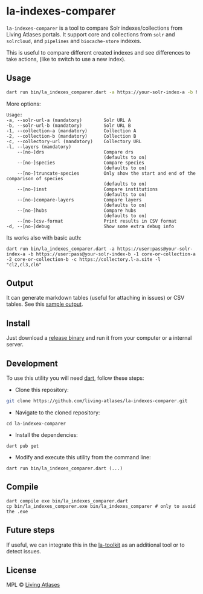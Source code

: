 # la-indexes-comparer

`la-indexes-comparer` is a tool to compare Solr indexes/collections from Living Atlases portals. It support core and collections from `solr` and `solrcloud`, and `pipelines` and `biocache-store` indexes.

This is useful to compare different created indexes and see differences to take actions, (like to switch to use a new index).

## Usage

``` bash
dart run bin/la_indexes_comparer.dart -a https://your-solr-index-a -b https://your-solr-index-b -1 core-or-collection-a -2 core-or-collection-b -c https://collectory.l-a.site -l "cl2,cl3,cl6"
```

More options:
```
Usage:
-a, --solr-url-a (mandatory)        Solr URL A
-b, --solr-url-b (mandatory)        Solr URL B
-1, --collection-a (mandatory)      Collection A
-2, --collection-b (mandatory)      Collection B
-c, --collectory-url (mandatory)    Collectory URL
-l, --layers (mandatory)
    --[no-]drs                      Compare drs
                                    (defaults to on)
    --[no-]species                  Compare species
                                    (defaults to on)
    --[no-]truncate-species         Only show the start and end of the comparison of species
                                    (defaults to on)
    --[no-]inst                     Compare institutions
                                    (defaults to on)
    --[no-]compare-layers           Compare layers
                                    (defaults to on)
    --[no-]hubs                     Compare hubs
                                    (defaults to on)
    --[no-]csv-format               Print results in CSV format
-d, --[no-]debug                    Show some extra debug info
```

Its works also with basic auth:
``` 
dart run bin/la_indexes_comparer.dart -a https://user:pass@your-solr-index-a -b https://user:pass@your-solr-index-b -1 core-or-collection-a -2 core-or-collection-b -c https://collectory.l-a.site -l "cl2,cl3,cl6" 
```

## Output

It can generate markdown tables (useful for attaching in issues) or CSV tables. See this [sample output](results-sample.md).

## Install

Just download a [release binary](https://github.com/living-atlases/la-indexes-comparer/releases) and run it from your computer or a internal server.

## Development

To use this utility you will need [dart](https://dart.dev/get-dart), follow these steps:
- Clone this repository:
```bash
git clone https://github.com/living-atlases/la-indexes-comparer.git
```
- Navigate to the cloned repository:
```
cd la-indexex-comparer
```
- Install the dependencies:
```
dart pub get
```
- Modify and execute this utility from the command line:
```
dart run bin/la_indexes_comparer.dart (...)
```

## Compile

```
dart compile exe bin/la_indexes_comparer.dart
cp bin/la_indexes_comparer.exe bin/la_indexes_comparer # only to avoid the .exe
```

## Future steps

If useful, we can integrate this in the [la-toolkit](https://github.com/living-atlases/la-toolkit) as an additional tool or to detect issues. 

## License

MPL © [Living Atlases](https://living-atlases.gbif.org)
